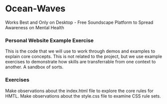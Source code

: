 # Ocean-Waves
Works Best and Only on Desktop - Free Soundscape Platform to Spread Awareness on Mental Health

### Personal Website Example Exercise

This is the code that we will use to work through demos and examples to explain core concepts. This is not related to the project, but we use example exercises to demonstrate how skills are transferrable from one context to another. A sandbox of sorts.

### Exercises

Make observations about the index.html file to explore the core rules for HMTL.
Make observations about the style.css file to examine CSS rule sets.
